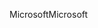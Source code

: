 <span data-ttu-id="1d352-101">Microsoft</span><span class="sxs-lookup"><span data-stu-id="1d352-101">Microsoft</span></span>